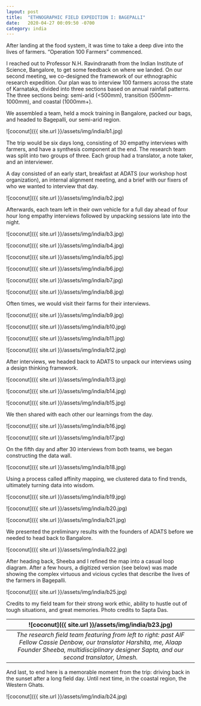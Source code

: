 ```yaml
---
layout: post
title:  "ETHNOGRAPHIC FIELD EXPEDITION I: BAGEPALLI"
date:   2020-04-27 00:09:50 -0700
category: india
---
```

After landing at the food system, it was time to take a deep dive into the lives of farmers. “Operation 100 Farmers” commenced.

I reached out to Professor N.H. Ravindranath from the Indian Institute of Science, Bangalore, to get some feedback on where we landed. On our second meeting, we co-designed the framework of our ethnographic research expedition. Our plan was to interview 100 farmers across the state of Karnataka, divided into three sections based on annual rainfall patterns. The three sections being: semi-arid (<500mm), transition (500mm-1000mm), and coastal (1000mm+).

We assembled a team, held a mock training in Bangalore, packed our bags, and headed to Bagepalli, our semi-arid region.

![coconut]({{ site.url }}/assets/img/india/b1.jpg)

The trip would be six days long, consisting of 30 empathy interviews with farmers, and have a synthesis component at the end. The research team was split into two groups of three. Each group had a translator, a note taker, and an interviewer.

A day consisted of an early start, breakfast at ADATS (our workshop host organization), an internal alignment meeting, and a brief with our fixers of who we wanted to interview that day.

![coconut]({{ site.url }}/assets/img/india/b2.jpg)

Afterwards, each team left in their own vehicle for a full day ahead of four hour long empathy interviews followed by unpacking sessions late into the night.

![coconut]({{ site.url }}/assets/img/india/b3.jpg)

![coconut]({{ site.url }}/assets/img/india/b4.jpg)

![coconut]({{ site.url }}/assets/img/india/b5.jpg)

![coconut]({{ site.url }}/assets/img/india/b6.jpg)

![coconut]({{ site.url }}/assets/img/india/b7.jpg)

![coconut]({{ site.url }}/assets/img/india/b8.jpg)

Often times, we would visit their farms for their interviews.

![coconut]({{ site.url }}/assets/img/india/b9.jpg)

![coconut]({{ site.url }}/assets/img/india/b10.jpg)

![coconut]({{ site.url }}/assets/img/india/b11.jpg)

![coconut]({{ site.url }}/assets/img/india/b12.jpg)

After interviews, we headed back to ADATS to unpack our interviews using a design thinking framework.

![coconut]({{ site.url }}/assets/img/india/b13.jpg)

![coconut]({{ site.url }}/assets/img/india/b14.jpg)

![coconut]({{ site.url }}/assets/img/india/b15.jpg)

We then shared with each other our learnings from the day.

![coconut]({{ site.url }}/assets/img/india/b16.jpg)

![coconut]({{ site.url }}/assets/img/india/b17.jpg)

On the fifth day and after 30 interviews from both teams, we began constructing the data wall.

![coconut]({{ site.url }}/assets/img/india/b18.jpg)

Using a process called affinity mapping, we clustered data to find trends, ultimately turning data into wisdom.

![coconut]({{ site.url }}/assets/img/india/b19.jpg)

![coconut]({{ site.url }}/assets/img/india/b20.jpg)

![coconut]({{ site.url }}/assets/img/india/b21.jpg)

We presented the preliminary results with the founders of ADATS before we needed to head back to Bangalore.

![coconut]({{ site.url }}/assets/img/india/b22.jpg)

After heading back, Sheeba and I refined the map into a casual loop diagram. After a few hours, a digitized version (see below) was made showing the complex virtuous and vicious cycles that describe the lives of the farmers in Bagepalli.

![coconut]({{ site.url }}/assets/img/india/b25.jpg)

Credits to my field team for their strong work ethic, ability to hustle out of tough situations, and great memories. Photo credits to Sapta Das.

| ![coconut]({{ site.url }}/assets/img/india/b23.jpg) |
|:--:|
| *The research field team featuring from left to right: past AIF Fellow Cassie Denbow, our translator Harshita, me, Alaap Founder Sheeba, multidisciplinary designer Sapta, and our second translator, Umesh.* |

And last, to end here is a memorable moment from the trip: driving back in the sunset after a long field day. Until next time, in the coastal region, the Western Ghats.

![coconut]({{ site.url }}/assets/img/india/b24.jpg)
